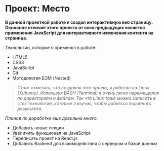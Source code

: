 # Проект: Место

**В данной проектной работе я создал интерактивную веб страницу. Основное отличие этого проекта от всех предыдущих является применения JavaScript для интерактивного изменения контента на странице.**

Технологии, которые я применял в работе:
- HTML5
- CSS3
- JavaScript
- Git
- Методология БЭМ (Nested)

> *Стоит отметить, что создавая этот проект, я работал на Linux (Xubuntu). Изпользуя BASH (Terminal) я очень легко перемещался по директориям и файлам. Так что Linux тоже можно записать в стек технологий, которые я изучил, чтобы добиться подобного результата.*

*Планов по доработке еще довольно много:*
- Добавить новые секции
- Увеличить функционал на JavaScript
- Переписать проект на React.js
- Добавить Backend для взаимодействия с сервером и базой данных
